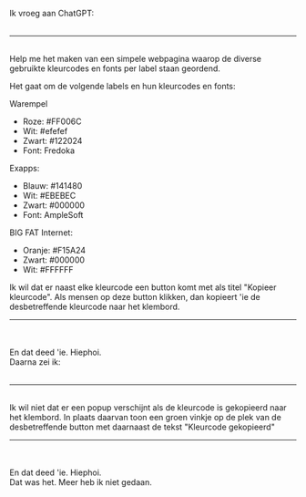 Ik vroeg aan ChatGPT:
<br>
<br>

--------------------------------------------------------------------------------------------------------------------------------
<br>
Help me het maken van een simpele webpagina waarop de diverse gebruikte kleurcodes en fonts per label staan geordend.

Het gaat om de volgende labels en hun kleurcodes en fonts:

Warempel
- Roze: #FF006C
- Wit: #efefef
- Zwart: #122024
- Font: Fredoka

Exapps:
- Blauw: #141480
- Wit: #EBEBEC
- Zwart: #000000
- Font: AmpleSoft

BIG FAT Internet:
- Oranje: #F15A24
- Zwart: #000000
- Wit: #FFFFFF

Ik wil dat er naast elke kleurcode een button komt met als titel "Kopieer kleurcode". Als mensen op deze button klikken, dan kopieert 'ie de desbetreffende kleurcode naar het klembord.

--------------------------------------------------------------------------------------------------------------------------------
<br>
<br>
En dat deed 'ie. Hiephoi.
<br>
Daarna zei ik:
<br>
<br>

--------------------------------------------------------------------------------------------------------------------------------
<br>
Ik wil niet dat er een popup verschijnt als de kleurcode is gekopieerd naar het klembord. In plaats daarvan toon een groen vinkje op de plek van de desbetreffende button met daarnaast de tekst  "Kleurcode gekopieerd"

--------------------------------------------------------------------------------------------------------------------------------
<br>
<br>
En dat deed 'ie. Hiephoi.
<br>
Dat was het. Meer heb ik niet gedaan.
